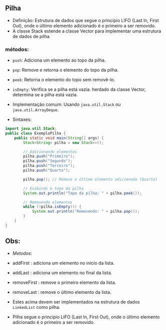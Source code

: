 ## Pilha
- Definição: Estrutura de dados que segue o princípio LIFO (Last In, First Out), onde o último elemento adicionado é o primeiro a ser removido.
- A classe Stack estende a classe Vector para implementar uma estrutura de dados de pilha

### métodos:
  - `push`: Adiciona um elemento ao topo da pilha.
  - `pop`: Remove e retorna o elemento do topo da pilha.
  - `peek`: Retorna o elemento do topo sem removê-lo.
  - `isEmpty`: Verifica se a pilha está vazia. herdado da classe Vector, determina se a pilha está vazia.

- Implementação comum: Usando `java.util.Stack` ou `java.util.ArrayDeque`.

- Sintaxes: 
```java
import java.util.Stack;
public class ExemploPilha {
    public static void main(String[] args) {
        Stack<String> pilha = new Stack<>();

        // Adicionando elementos
        pilha.push("Primeiro");
        pilha.push("Segundo");
        pilha.push("Terceiro");
        pilha.push("Quarto");

        pilha.pop(); // Remove o último elemento adicionado (Quarto)

        // Exibindo o topo da pilha
        System.out.println("Topo da pilha: " + pilha.peek());

        // Removendo elementos
        while (!pilha.isEmpty()) {
            System.out.println("Removendo: " + pilha.pop());
        }
    }
}
```

## Obs:
-  *Metodos*:   
- addFirst : adiciona um elemento no início da lista.
- addLast  : adiciona um elemento no final da lista.
- removeFirst : remove o primeiro elemento da lista.
- removeLast : remove o último elemento da lista.
- Estes acima devem ser implementados na estrutura de dados `LinkedList` como pilha.

- Pilha segue o princípio LIFO (Last In, First Out), onde o último elemento adicionado é o primeiro a ser removido.


